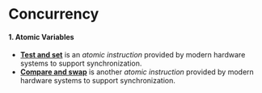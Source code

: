 # Concurrency

#### 1. Atomic Variables
* **[Test and set](https://en.wikipedia.org/wiki/Test-and-set)** is an *atomic instruction* provided by modern hardware systems to support synchronization.
* **[Compare and swap](https://en.wikipedia.org/wiki/Compare-and-swap)** is another *atomic instruction* provided by modern hardware systems to support synchronization.
